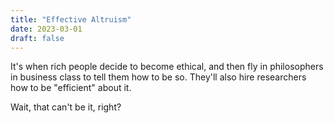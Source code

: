 ```yaml
---
title: "Effective Altruism"
date: 2023-03-01
draft: false
---
```


It's when rich people decide to become ethical,
and then fly in philosophers in business class
to tell them how to be so.
They'll also hire researchers how to be "efficient" about it.

Wait, that can't be it, right?
